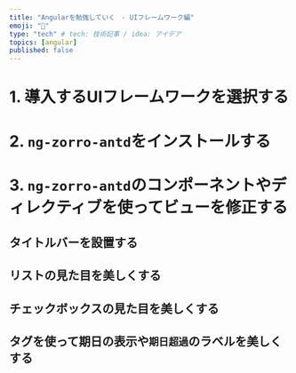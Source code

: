 ```yaml
---
title: "Angularを勉強していく　- UIフレームワーク編"
emoji: "🌊"
type: "tech" # tech: 技術記事 / idea: アイデア
topics: [angular]
published: false
---
```


# 1. 導入するUIフレームワークを選択する


# 2. `ng-zorro-antd`をインストールする


# 3. `ng-zorro-antd`のコンポーネントやディレクティブを使ってビューを修正する

## タイトルバーを設置する


## リストの見た目を美しくする


## チェックボックスの見た目を美しくする


## タグを使って期日の表示や`期日超過`のラベルを美しくする



